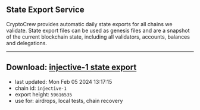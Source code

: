 ## State Export Service
CryptoCrew provides automatic daily state exports for all chains we validate. State export files can be used as genesis files and are a snapshot of the current blockchain state, including all validators, accounts, balances and delegations.

---
**Download: [injective-1 state export](https://dl.ccvalidators.com/SERVICE/injective/injective-1_export_59616535.json)**
---

- last updated: Mon Feb 05 2024 13:17:15
- chain id: `injective-1`
- export height: `59616535`
- use for: airdrops, local tests, chain recovery
